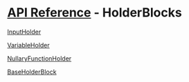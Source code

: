 # [API Reference](../API.md) - HolderBlocks

[InputHolder](HolderBlocks/InputHolder.md)

[VariableHolder](HolderBlocks/VariableHolder.md)

[NullaryFunctionHolder](HolderBlocks/NullaryFunctionHolder.md)

[BaseHolderBlock](HolderBlocks/BaseHolderBlock.md)